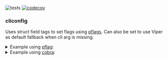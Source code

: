 ![tests](https://github.com/aweis89/cliconfig/workflows/Test/badge.svg?branch=main)
[![codecov](https://codecov.io/gh/aweis89/cliconfig/branch/main/graph/badge.svg?token=5VPE4QXYWA)](https://codecov.io/gh/aweis89/cliconfig)
### cliconfig
Uses struct field tags to set flags using [pflags](https://github.com/spf13/pflags).
Can also be set to use Viper as default fallback when cli arg is missing.

<details>
	<summary>Example using <a href="https://github.com/spf13/pflag">pflag</a>:</summary>
	
```console
$ bat main.go
```	
```go
package main

import (
        "fmt"

        "github.com/aweis89/cliconfig"
        "github.com/spf13/pflag"
)

type config struct {
        Port     int    `arg:"port" short:"p" desc:"sets server port"`
        Password string `arg:"password" desc:"my super secret password"`
}

func main() {
        c := config{}
        cliconfig.SetFlags(pflag.CommandLine, c)
        pflag.Parse()
        cliconfig.Populate(pflag.CommandLine, &c, cliconfig.Opts{})
        fmt.Printf("Populated struct values from cli with viper fallback: %+v\n", c)
}
```	
```console
$ go run ./main.go --help
Usage of /tmp/go-build389349699/b001/exe/basic:
      --password string   my super secret password
  -p, --port int          sets server port

$ go run ./main.go --password secret --port 8080
Populated struct values from cli with viper fallback: {Port:8080 Password:secret}
$ cat <<EOF >> ./main.go
func init() {
        viper.SetConfigName("config")
        viper.AddConfigPath(".")
        _ = viper.ReadInConfig()
}
EOF
$ echo "password: viper-config" > config.yaml
$ go run ./main.go
Populated struct values from cli with viper fallback: {Port:0 Password:viper-config}
$ PASSWORD=env-var go run ./main.go
Populated struct values from cli with viper fallback: {Port:0 Password:env-var}
```	
</details>

<details>
<summary>Example using <a href="https://github.com/spf13/cobra">cobra</a>:</summary>

```console
$ bat main.go
```	
```go
package main

import (
	"fmt"

	"github.com/aweis89/cliconfig"
	"github.com/spf13/cobra"
)

type myStruct struct {
	// The arg tag is used as the CLI name and Viper lookup key when binding to viper, see below.
	SomeArg string `arg:"foo-arg" short:"f" desc:"does fooing stuff"`
	// By default all args are required to be set, either by the CLI or viper config when binding to viper
	Optional string   `arg:"some-optional-arg" required:"false"`
	Slice    []string `arg:"my-slice"`
	Bool     bool     `arg:"my-bool"`
	Int      int      `arg:"my-int"`
}

func main() {
	cmd := &cobra.Command{
		Use: "testcmd",
		PreRunE: func(cmd *cobra.Command, args []string) error {
			// When an arg is not set on the CLI, the arg will get set to the viper lookup value (using the global viper instance).
			// Bind all args to viper keys using prefix-<arg> and env vars PREFIX_<upcased arg>.
			// For example, in this case a viper registered config with `prefix-foo-arg` or an env variable of `PREFIX_FOO_ARG` will be used
			// assuming `--foo-arg` is not specified on the CLI.
			return cliconfig.ViperSetFlags(cmd.Flags(), "prefix")

		},
		RunE: func(cmd *cobra.Command, args []string) error {
			ms := myStruct{}
			if err := cliconfig.Populate(cmd.Flags(), &ms); err != nil {
				return err
			}
			fmt.Printf("Populated struct: %+v\n", ms)
			return nil
		},
	}
	panicIfErr(cliconfig.SetFlags(cmd.Flags(), myStruct{}))
	panicIfErr(cmd.Execute())
}

func panicIfErr(err error) {
	if err != nil {
		panic(err)
	}
}
```
```console
$ go run ./ --help
Usage:
  testcmd [flags]

Flags:
  -f, --foo-arg string             does fooing stuff
  -h, --help                       help for testcmd
      --my-bool
      --my-int int
      --my-slice stringArray
      --some-optional-arg string

$ go run ./
Error: required flag(s) "foo-arg", "my-bool", "my-int", "my-slice" not set
Usage:
  testcmd [flags]

Flags:
  -f, --foo-arg string             does fooing stuff
  -h, --help                       help for testcmd
      --my-bool
      --my-int int
      --my-slice stringArray
      --some-optional-arg string

$ go run ./ --foo-arg cli --my-bool --my-int 10 --my-slice one --my-slice two
Populated struct: {SomeArg:cli Optional: Slice:[one two] Bool:true Int:10}

# For viper usage, first setup viper
$ cat <<EOF >> ./main.go
func init() {
	viper.SetConfig("config")
	panicIfErr(viper.ReadInConfig())
}
EOF

# Add cli args to config.yaml with prefix specified in PreRunE `ViperSetFlags`
$ cat <<EOF > config.yaml
prefix-my-int: 88
prefix-my-bool: true
prefix-my-slice:
- one
- two
EOF

$ go run ./
Populated struct: {SomeArg:cli Optional: Slice:[one two] Bool:true Int:10}
```
</details>
